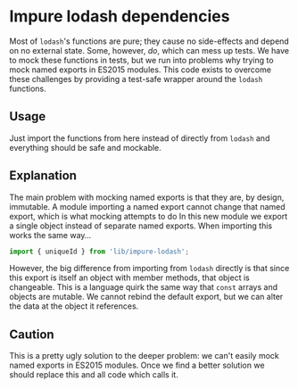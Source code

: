 # Impure lodash dependencies

Most of `lodash`'s functions are pure; they cause no side-effects and depend on no external state.
Some, however, _do_, which can mess up tests.
We have to mock these functions in tests, but we run into problems why trying to mock named exports in ES2015 modules.
This code exists to overcome these challenges by providing a test-safe wrapper around the `lodash` functions.

## Usage

Just import the functions from here instead of directly from `lodash` and everything should be safe and mockable.

## Explanation

The main problem with mocking named exports is that they are, by design, immutable.
A module importing a named export cannot change that named export, which is what mocking attempts to do
In this new module we export a single object instead of separate named exports.
When importing this works the same way…

```js
import { uniqueId } from 'lib/impure-lodash';
```

However, the big difference from importing from `lodash` directly is that since this export is itself an object with member methods, that object is changeable.
This is a language quirk the same way that `const` arrays and objects are mutable.
We cannot rebind the default export, but we can alter the data at the object it references.

## Caution

This is a pretty ugly solution to the deeper problem: we can't easily mock named exports in ES2015 modules.
Once we find a better solution we should replace this and all code which calls it.
